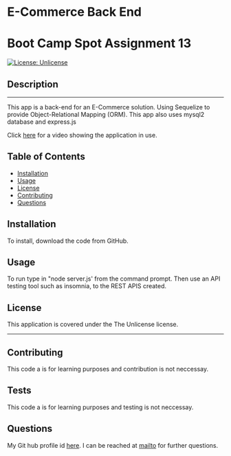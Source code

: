 # E-Commerce Back End
# Boot Camp Spot Assignment 13

  [![License: Unlicense](https://img.shields.io/badge/license-Unlicense-blue.svg)](http://unlicense.org/)
  
  ## Description
  ---
  This app is a back-end for an E-Commerce solution. Using Sequelize
  to provide Object-Relational Mapping (ORM). This app also uses mysql2 database and express.js


  Click [here](https://drive.google.com/file/d/1cRoQrYPF7AXn_BuKk8MN9eTKNLRsh8n-/view?usp=sharing) for a video showing the application in use. 
  
  
  ## Table of Contents
  - [Installation](#installation)
  - [Usage](#usage)
  - [License](#license)
  - [Contributing](#contributing)
  - [Questions](#questions)
  
  ## Installation
  To install, download the code from GitHub.
  
  ## Usage
  To run type in "node server.js' from the command prompt. Then use 
  an API testing tool such as insomnia, to the REST APIS created.
  
  ## License
  This application is covered under the The Unlicense license.
  
  ---
  ## Contributing
  This code a is for learning purposes and contribution is not neccessay.
  
  ## Tests
  This code a is for learning purposes and testing is not neccessay.
  
  ## Questions
  My Git hub profile id [here](https://github.com/scottyv6).
  I can be reached at [mailto](mailto:scottyv6@gmail.com) for further questions.